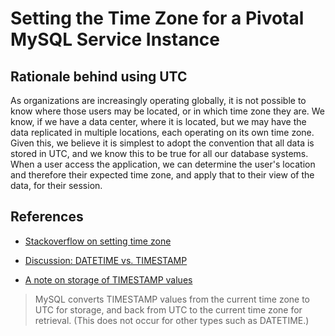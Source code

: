 # Setting the Time Zone for a Pivotal MySQL Service Instance

## Rationale behind using UTC
As organizations are increasingly operating globally, it is not possible to know where those users may be located,
or in which time zone they are.  We know, if we have a data center, where it is located, but we may have the data
replicated in multiple locations, each operating on its own time zone.  Given this, we believe it is simplest to
adopt the convention that all data is stored in UTC, and we know this to be true for all our database systems.  When
a user access the application, we can determine the user's location and therefore their expected time zone, and apply
that to their view of the data, for their session.

## References
* [Stackoverflow on setting time zone](https://stackoverflow.com/questions/930900/how-do-i-set-the-time-zone-of-mysql)
* [Discussion: DATETIME vs. TIMESTAMP](https://stackoverflow.com/questions/409286/should-i-use-the-datetime-or-timestamp-data-type-in-mysql)

* [A note on storage of TIMESTAMP values](https://dev.mysql.com/doc/refman/5.7/en/datetime.html)
> MySQL converts TIMESTAMP values from the current time zone to UTC for storage,
> and back from UTC to the current time zone for retrieval. (This does not occur
> for other types such as DATETIME.)


